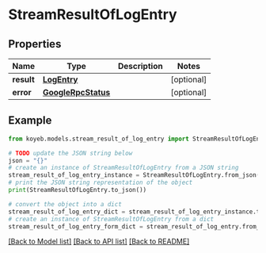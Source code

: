 # StreamResultOfLogEntry


## Properties

Name | Type | Description | Notes
------------ | ------------- | ------------- | -------------
**result** | [**LogEntry**](LogEntry.md) |  | [optional] 
**error** | [**GoogleRpcStatus**](GoogleRpcStatus.md) |  | [optional] 

## Example

```python
from koyeb.models.stream_result_of_log_entry import StreamResultOfLogEntry

# TODO update the JSON string below
json = "{}"
# create an instance of StreamResultOfLogEntry from a JSON string
stream_result_of_log_entry_instance = StreamResultOfLogEntry.from_json(json)
# print the JSON string representation of the object
print(StreamResultOfLogEntry.to_json())

# convert the object into a dict
stream_result_of_log_entry_dict = stream_result_of_log_entry_instance.to_dict()
# create an instance of StreamResultOfLogEntry from a dict
stream_result_of_log_entry_form_dict = stream_result_of_log_entry.from_dict(stream_result_of_log_entry_dict)
```
[[Back to Model list]](../README.md#documentation-for-models) [[Back to API list]](../README.md#documentation-for-api-endpoints) [[Back to README]](../README.md)


